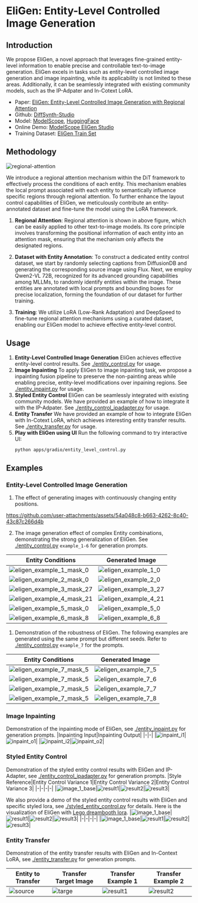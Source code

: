 # EliGen: Entity-Level Controlled Image Generation

## Introduction

We propose EliGen, a novel approach that leverages fine-grained entity-level information to enable precise and controllable text-to-image generation. EliGen excels in tasks such as entity-level controlled image generation and image inpainting, while its applicability is not limited to these areas. Additionally, it can be seamlessly integrated with existing community models, such as the IP-Adpater and In-Cotext LoRA.

* Paper: [EliGen: Entity-Level Controlled Image Generation with Regional Attention](https://arxiv.org/abs/2501.01097)
* Github: [DiffSynth-Studio](https://github.com/modelscope/DiffSynth-Studio)
* Model: [ModelScope](https://www.modelscope.cn/models/DiffSynth-Studio/Eligen), [HuggingFace](https://huggingface.co/modelscope/EliGen)
* Online Demo: [ModelScope EliGen Studio](https://www.modelscope.cn/studios/DiffSynth-Studio/EliGen)
* Training Dataset: [EliGen Train Set](https://www.modelscope.cn/datasets/DiffSynth-Studio/EliGenTrainSet)


## Methodology

![regional-attention](https://github.com/user-attachments/assets/bef5ae2b-cc03-404e-b9c8-0c037ac66190)

We introduce a regional attention mechanism within the DiT framework to effectively process the conditions of each entity. This mechanism enables the local prompt associated with each entity to semantically influence specific regions through regional attention. To further enhance the layout control capabilities of EliGen, we meticulously contribute an entity-annotated dataset and fine-tune the model using the LoRA framework. 

1. **Regional Attention**: Regional attention is shown in above figure, which can be easily applied to other text-to-image models. Its core principle involves transforming the positional information of each entity into an attention mask, ensuring that the mechanism only affects the designated regions.
   
2. **Dataset with Entity Annotation**: To construct a dedicated entity control dataset, we start by randomly selecting captions from DiffusionDB and generating the corresponding source image using Flux. Next, we employ Qwen2-VL 72B, recognized for its advanced grounding capabilities among MLLMs, to randomly identify entities within the image. These entities are annotated with local prompts and bounding boxes for precise localization, forming the foundation of our dataset for further training.

3. **Training**: We utilize LoRA (Low-Rank Adaptation) and DeepSpeed to fine-tune regional attention mechanisms using a curated dataset, enabling our EliGen model to achieve effective entity-level control.

## Usage
1. **Entity-Level Controlled Image Generation**
   EliGen achieves effective entity-level control results. See [./entity_control.py](./entity_control.py) for usage.
2. **Image Inpainting**
   To apply EliGen to image inpainting task, we propose a inpainting fusion pipeline to preserve the non-painting areas while enabling precise, entity-level modifications over inpaining regions.
   See [./entity_inpaint.py](./entity_inpaint.py) for usage.
3. **Styled Entity Control**
   EliGen can be seamlessly integrated with existing community models. We have provided an example of how to integrate it with the IP-Adpater. See [./entity_control_ipadapter.py](./entity_control_ipadapter.py) for usage.
4. **Entity Transfer**
   We have provided an example of how to integrate EliGen with In-Cotext LoRA, which achieves interesting entity transfer results. See [./entity_transfer.py](./entity_transfer.py) for usage.
5. **Play with EliGen using UI**
   Run the following command to try interactive UI: 
   ```bash
   python apps/gradio/entity_level_control.py
   ```
## Examples
### Entity-Level Controlled Image Generation

1. The effect of generating images with continuously changing entity positions.

https://github.com/user-attachments/assets/54a048c8-b663-4262-8c40-43c87c266d4b

2. The image generation effect of complex Entity combinations, demonstrating the strong generalization of EliGen. See [./entity_control.py](./entity_control.py) `example_1-6` for generation prompts.

|Entity Conditions|Generated Image|
|-|-|
|![eligen_example_1_mask_0](https://github.com/user-attachments/assets/68cbedc0-32aa-4a8e-99d2-306dbb4620de)|![eligen_example_1_0](https://github.com/user-attachments/assets/c678c4b1-aa19-41df-b612-adc01b8b2009)|
|![eligen_example_2_mask_0](https://github.com/user-attachments/assets/1c6d9445-5022-4d91-ad2e-dc05321883d1)|![eligen_example_2_0](https://github.com/user-attachments/assets/86739945-cb07-4a49-b3b3-3bb65c90d14f)|
|![eligen_example_3_mask_27](https://github.com/user-attachments/assets/5ca4440d-d1db-45dd-b03c-0affefbd9ac3)|![eligen_example_3_27](https://github.com/user-attachments/assets/9160c22a-89ac-4d52-be1d-17ba2d8a67eb)|
|![eligen_example_4_mask_21](https://github.com/user-attachments/assets/26dfde2b-cc9a-4cb3-806a-7f7436d971a7)|![eligen_example_4_21](https://github.com/user-attachments/assets/1fff7346-6a8c-4eb6-986f-4ea848c6b363)|
|![eligen_example_5_mask_0](https://github.com/user-attachments/assets/8ca94e5f-f896-451d-a700-bcdc23689adb)|![eligen_example_5_0](https://github.com/user-attachments/assets/881a9395-6cc2-43e9-89b4-30b8f5437e6d)|
|![eligen_example_6_mask_8](https://github.com/user-attachments/assets/26c95abf-f2b1-44db-92c1-75d02c714c74)|![eligen_example_6_8](https://github.com/user-attachments/assets/8883abde-3fad-4a8b-ade0-ca5b977a290f)|

1. Demonstration of the robustness of EliGen. The following examples are generated using the same prompt but different seeds. Refer to [./entity_control.py](./entity_control.py) `example_7` for the prompts.

|Entity Conditions|Generated Image|
|-|-|
|![eligen_example_7_mask_5](https://github.com/user-attachments/assets/85630237-9d8b-41ea-9bd5-506652c61776)|![eligen_example_7_5](https://github.com/user-attachments/assets/d34b54d2-c59c-4c39-8ab4-c22f155283f1)|
|![eligen_example_7_mask_5](https://github.com/user-attachments/assets/85630237-9d8b-41ea-9bd5-506652c61776)|![eligen_example_7_6](https://github.com/user-attachments/assets/4050a3bf-a089-4f4f-81e0-e3b391cf7ceb)|
![eligen_example_7_mask_5](https://github.com/user-attachments/assets/85630237-9d8b-41ea-9bd5-506652c61776)|![eligen_example_7_7](https://github.com/user-attachments/assets/682feb5e-a27a-4ae4-a800-018b4e0e504c)|
|![eligen_example_7_mask_5](https://github.com/user-attachments/assets/85630237-9d8b-41ea-9bd5-506652c61776)|![eligen_example_7_8](https://github.com/user-attachments/assets/50266950-24b3-426a-ae74-c3ebadb853d9)|

### Image Inpainting
Demonstration of the inpainting mode of EliGen, see [./entity_inpaint.py](./entity_inpaint.py) for generation prompts.
|Inpainting Input|Inpainting Output|
|-|-|
|![inpaint_i1](https://github.com/user-attachments/assets/5ef499f3-3d8a-49cc-8ceb-86af7f5cb9f8)|![inpaint_o1](https://github.com/user-attachments/assets/88fc3bde-0984-4b3c-8ca9-d63de660855b)|
|![inpaint_i2](https://github.com/user-attachments/assets/5f74c710-bf30-4db1-ae40-a1e1995ccef6)|![inpaint_o2](https://github.com/user-attachments/assets/7c3b4857-b774-47ea-b163-34d49e7c976d)|
### Styled Entity Control
Demonstration of the styled entity control results with EliGen and IP-Adapter, see [./entity_control_ipadapter.py](./entity_control_ipadapter.py) for generation prompts.
|Style Reference|Entity Control Variance 1|Entity Control Variance 2|Entity Control Variance 3|
|-|-|-|-|
|![image_1_base](https://github.com/user-attachments/assets/5e2dd3ab-37d3-4f58-8e02-ee2f9b238604)|![result1](https://github.com/user-attachments/assets/0f6711a2-572a-41b3-938a-95deff6d732d)|![result2](https://github.com/user-attachments/assets/ce2e66e5-1fdf-44e8-bca7-555d805a50b1)|![result3](https://github.com/user-attachments/assets/ad2da233-2f7c-4065-ab57-b2d84dc2c0e2)|

We also provide a demo of the styled entity control results with EliGen and specific styled lora, see [./styled_entity_control.py](./styled_entity_control.py) for details. Here is the visualization of EliGen with [Lego dreambooth lora](https://huggingface.co/merve/flux-lego-lora-dreambooth).
|![image_1_base](https://github.com/user-attachments/assets/35fb60f5-48ef-4f22-95d8-f9e732a5f63f)|![result1](https://github.com/user-attachments/assets/441d700f-f0b1-40e0-8848-4db23520972c)|![result2](https://github.com/user-attachments/assets/c8fd4498-3c55-48ab-9abf-3a092a90c878)|![result3](https://github.com/user-attachments/assets/181ba2bb-62cf-41a8-9e3a-20ed8a7a672f)|
|-|-|-|-|
|![image_1_base](https://github.com/user-attachments/assets/70a3f578-8c7e-4b40-954d-8fc94d4f3ae9)|![result1](https://github.com/user-attachments/assets/65670717-6136-4594-84e5-2307fc20753d)|![result2](https://github.com/user-attachments/assets/5ec7a5bd-f2c9-4b2e-8a4e-d2655ec8036c)|![result3](https://github.com/user-attachments/assets/56f00192-9553-45a6-a971-511b9f5b1480)|

### Entity Transfer
Demonstration of the entity transfer results with EliGen and In-Context LoRA, see [./entity_transfer.py](./entity_transfer.py) for generation prompts.

|Entity to Transfer|Transfer Target Image|Transfer Example 1|Transfer Example 2|
|-|-|-|-|
|![source](https://github.com/user-attachments/assets/0d40ef22-0a09-420d-bd5a-bfb93120b60d)|![targe](https://github.com/user-attachments/assets/f6c58ef2-54c1-4d86-8429-dad2eb0e0685)|![result1](https://github.com/user-attachments/assets/05eed2e3-097d-40af-8aae-1e0c75051f32)|![result2](https://github.com/user-attachments/assets/54314d16-244b-411e-8a91-96c500efa5f5)|